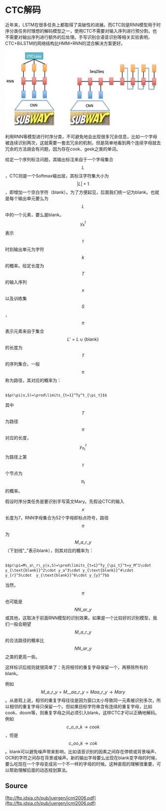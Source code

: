 # CTC解码

近年来，LSTM在很多任务上都取得了突破性的进展。而CTC则是RNN模型用于时序分类任务时理想的解码模型之一，使用CTC不需要对输入序列进行预分割，也不需要对输出序列进行额外的后处理。手写识别合语音识别等相关实验表明，CTC+BiLSTM的网络结构比HMM+RNN的混合解决方案更好。

![](../../../../.gitbook/assets/v2-3f685e613099f0814677356f9beb17f5_r.jpg)

利用RNN等模型进行时序分类，不可避免地会出现很多冗余信息，比如一个字母被连续识别两次，这就需要一套去冗余的机制，但是简单地看到两个连续字母就去冗余的方法胡会有问题，因为存在cook、geek之类的单词。

给定一个序列标注问题，其输出标注来自于一个字母集合 $$L$$ ，CTC则是一个Softmax输出层，其标注字符集大小为 $$|L|+1$$ ，即增加一个空白字符（blank）。为了方便起见，后面我们统一记为blank。也就是每个输出单元要么为 $$L$$ 中的一个元素，要么是blank。 $$y_k^t$$ 表示 $$t$$ 时刻输出单元为字符 $$k$$ 的概率。给定长度为 $$T$$ 的输入序列 $$x$$ 以及训练集 $$S$$ ， $$\pi$$ 表示元素来自于集合 $$L'=L\cup\{\text{blank}\}$$ 的长度为 $$T$$ 的序列集合，一般 $$\pi$$ 称为路径，其对应的概率为：

                                                                      $$p(\pi|x,S)=\prod\limits_{t=1}^Ty^t_{\pi_t}$$ 

其中 $$T$$ 为路径 $$\pi$$ 对应的长度， $$y^t_{\pi_t}$$ 为路径上第 $$t$$ 个节点为 $$\pi_t$$ 的概率。

假设时序分类任务是要识别手写英文Mary。先假设CTC的输入 $$x$$ 长度为7，RNN字母集合为52个字母即标点符号，路径 $$\pi$$ 为 $$M\_a\_r\_y$$ （下划线"\_"表示blank），则其对应的概率为：

                   $$p(\pi=M\_a\_r\_y|x,S)=\prod\limits_{t=1}^Ty_{\pi_t}^t=y_M^1\cdot y_{\text{blank}}^2\cdot y_a^3\cdot y_{\text{blank}}^4\cdot y_{r}^5\cdot  y_{\text{blank}}^6\cdot y_{y}^7$$ 

当然， $$\pi$$ 也可能是 $$NN\_ar\_y$$ 或其他，这取决于前面RNN模型的识别效果。如果是一个比较好的识别模型，我们一般会期望 $$M\_a\_r\_y$$ 的合法路径的概率比 $$NN\_ar\_y$$ 之类的更高一些。

这样标识后规则就很简单了：先将相邻的重复字母保留一个，再移除所有的blank。

例如 $$M\_a\_r\_y=M\_\_aa\_r\_y=Maa\_r\_y \to Mary$$ 。从直观上说，相邻的重复字母往往是因为窗口太小导致同一元素被识别多次，所以相邻的重复字母只保留一个。但如果目标字符串含有连续的重复字母，比如cook、doom等，则重复字母之间必须引入blank，这样CTC才可以正确地解码。例如 $$c\_o\_o\_k\to cook$$ ，但是 $$c\_oo\_k\to cok$$ 。blank可以避免噪声带来影响，比如语音识别的因素之间存在停顿或背景噪声、OCR的字符之间存在背景或噪声。新的输出字母要么出现在blank变字母的时候，要么吃现在一个字母变成另一个不一样的字母的时候。这种直观的理解很重要，可以帮助理解后面的动态规划算法。

## Source

[ftp://ftp.idsia.ch/pub/juergen/icml2006.pdf](ftp://ftp.idsia.ch/pub/juergen/icml2006.pdf)



